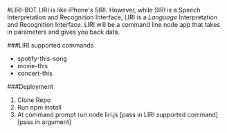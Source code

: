 #LIRI-BOT
LIRI is like iPhone's SIRI. However, while SIRI is a Speech Interpretation and Recognition Interface, LIRI is a _Language_ Interpretation and Recognition Interface. LIRI will be a command line node app that takes in parameters and gives you back data.

###LIRI supported commands
* spotify-this-song
* movie-this
* concert-this

###Deployment
1. Clone Repo
2. Run npm install
3. At command prompt run node liri.js [pass in LIRI supported command] [pass in argument]